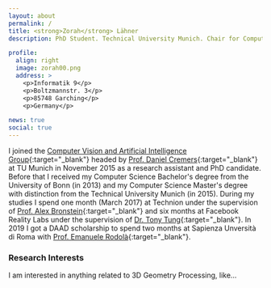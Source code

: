 ```yaml
---
layout: about
permalink: /
title: <strong>Zorah</strong> Lähner
description: PhD Student. Technical University Munich. Chair for Computer Vision and Artificial Intelligence.

profile:
  align: right
  image: zorah00.png
  address: >
    <p>Informatik 9</p>
    <p>Boltzmannstr. 3</p>
    <p>85748 Garching</p>
    <p>Germany</p>

news: true
social: true
---
```


I joined the [Computer Vision and Artificial Intelligence Group](https://vision.in.tum.de/){:target="\_blank"} headed by [Prof. Daniel Cremers](https://vision.in.tum.de/members/cremers){:target="\_blank"} at TU Munich in November 2015 as a research assistant and PhD candidate. Before that I received my Computer Science Bachelor's degree from the University of Bonn (in 2013) and my Computer Science Master's degree with distinction from the Technical University Munich (in 2015). During my studies I spend one month (March 2017) at Technion under the supervision of [Prof. Alex Bronstein](https://bron.cs.technion.ac.il){:target="\_blank"} and six months at Facebook Reality Labs under the supervision of [Dr. Tony Tung](https://sites.google.com/site/tony2ng/){:target="\_blank"}. In 2019 I got a DAAD scholarship to spend two months at Sapienza Unversità di Roma with [Prof. Emanuele Rodolà](https://sites.google.com/site/erodola/){:target="\_blank"}.

### Research Interests

I am interested in anything related to 3D Geometry Processing, like...
